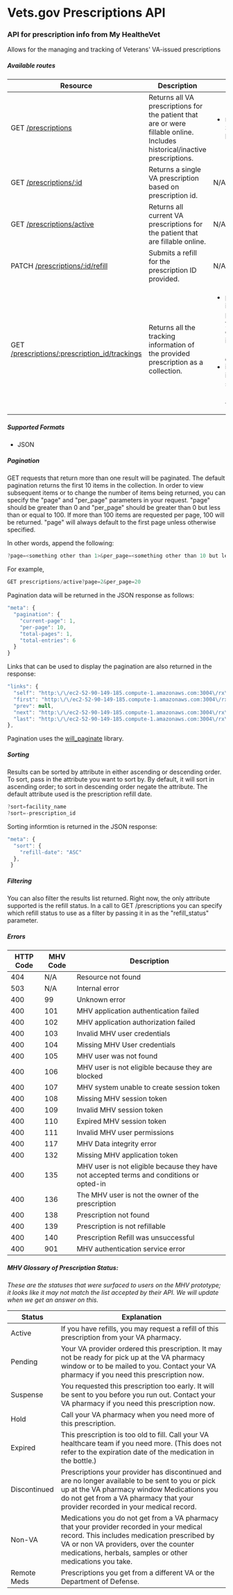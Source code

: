 # Vets.gov Prescriptions API

### API for prescription info from My HealtheVet

 Allows for the managing and tracking of Veterans' VA-issued prescriptions


##### Available routes

| Resource  | Description | Params |
| --------- | ----------- | ------ |
| GET [/prescriptions](prescriptions/prescriptions.md)  | Returns all VA prescriptions for the patient that are or were fillable online. Includes historical/inactive prescriptions. | <ul><li>refill_status: See chart below</li></ul> |
| GET [/prescriptions/:id](prescriptions/prescriptions-id.md)  | Returns a single VA prescription based on prescription id. | N/A |
| GET [/prescriptions/active](prescriptions/prescriptions-active.md)  | Returns all current VA prescriptions for the patient that are fillable online.  | N/A |
| PATCH [/prescriptions/:id/refill](prescriptions/prescriptions-id-refill.md)  | Submits a refill for the prescription ID provided.  | N/A |
| GET [/prescriptions/:prescription_id/trackings](prescriptions/prescriptions-prescription_id-tracking.md)  | Returns all the tracking information of the provided prescription as a collection.  | <ul><li>prescription_id: id of the prescription you want to obtain tracking info for <i>(Currently required)</i></li><li>id: the tracking id of the shipment <i>(Currently not supported)</i></li></ul> |

##### Supported Formats
* JSON

##### Pagination

GET requests that return more than one result will be paginated.  The default pagination returns the first 10 items in the collection.  In order to view subsequent items or to change the number of items being returned, you can specify the "page" and "per_page" parameters in your request.  "page" should be greater than 0 and "per_page" should be greater than 0 but less than or equal to 100.  If more than 100 items are requested per page, 100 will be returned.  "page" will always default to the first page unless otherwise specified.

In other words, append the following:
```javascript
?page=<something other than 1>&per_page=<something other than 10 but less than 100>
```

For example,
```javascript
GET prescriptions/active?page=2&per_page=20
```

Pagination data will be returned in the JSON response as follows:
```javascript
"meta": {
  "pagination": {
    "current-page": 1,
    "per-page": 10,
    "total-pages": 1,
    "total-entries": 6
  }
}
```

Links that can be used to display the pagination are also returned in the response:
```javascript
"links": {
  "self": "http:\/\/ec2-52-90-149-185.compute-1.amazonaws.com:3004\/rx\/v1\/prescriptions?",
  "first": "http:\/\/ec2-52-90-149-185.compute-1.amazonaws.com:3004\/rx\/v1\/prescriptions?page=1&per_page=10",
  "prev": null,
  "next": "http:\/\/ec2-52-90-149-185.compute-1.amazonaws.com:3004\/rx\/v1\/prescriptions?page=2&per_page=10",
  "last": "http:\/\/ec2-52-90-149-185.compute-1.amazonaws.com:3004\/rx\/v1\/prescriptions?page=2&per_page=10"
},
```

Pagination uses the [will_paginate](https://github.com/mislav/will_paginate) library.

##### Sorting

Results can be sorted by attribute in either ascending or descending order.  To sort, pass in the attribute you want to sort by. By default, it will sort in ascending order; to sort in descending order negate the attribute.  The default attribute used is the prescription refill date.

```javascript
?sort=facility_name
?sort=-prescription_id
```

Sorting informtion is returned in the JSON response:

```javascript
"meta": {
  "sort": {
    "refill-date": "ASC"
  },
 }
```

##### Filtering

You can also filter the results list returned.  Right now, the only attribute supported is the refill status.  In a call to GET /prescriptions you can specify which refill status to use as a filter by passing it in as the "refill_status" parameter.

##### Errors

| HTTP Code  | MHV Code | Description |
| -----------| -------- | ----------- |
| 404 | N/A |Resource not found |
| 503 | N/A |Internal error |
| 400 | 99 | Unknown error |
| 400 | 101 | MHV application authentication failed |
| 400 | 102 | MHV application authorization failed |
| 400 | 103 | Invalid MHV user credentials |
| 400 | 104 | Missing MHV User credentials |
| 400 | 105 | MHV user was not found |
| 400 | 106 | MHV user is not eligible because they are blocked |
| 400 | 107 | MHV system unable to create session token |
| 400 | 108 | Missing MHV session token |
| 400 | 109 | Invalid MHV session token |
| 400 | 110 | Expired MHV session token |
| 400 | 111 | Invalid MHV user permissions |
| 400 | 117 | MHV Data integrity error |
| 400 | 132 | Missing MHV application token |
| 400 | 135 | MHV user is not eligible because they have not accepted terms and conditions or opted-in |
| 400 | 136 | The MHV user is not the owner of the prescription |
| 400 | 138 | Prescription not found |
| 400 | 139 | Prescription is not refillable |
| 400 | 140 | Prescription Refill was unsuccessful |
| 400 | 901 | MHV authentication service error |  


##### MHV Glossary of Prescription Status:
<i>These are the statuses that were surfaced to users on the MHV prototype; it looks like it may not match the list accepted by their API.  We will update when we get an answer on this.</i>

| Status	| Explanation |
| -------- | ----------- |
| Active | If you have refills, you may request a refill of this prescription from your VA pharmacy. |
| Pending | Your VA provider ordered this prescription. It may not be ready for pick up at the VA pharmacy window or to be mailed to you. Contact your VA pharmacy if you need this prescription now. |
| Suspense | You requested this prescription too early. It will be sent to you before you run out. Contact your VA pharmacy if you need this prescription now. |
| Hold | Call your VA pharmacy when you need more of this prescription. |
| Expired | This prescription is too old to fill. Call your VA healthcare team if you need more. (This does not refer to the expiration date of the medication in the bottle.) |
| Discontinued | Prescriptions your provider has discontinued and are no longer available to be sent to you or pick up at the VA pharmacy window Medications you do not get from a VA pharmacy that your provider recorded in your medical record. |
| Non-VA | Medications you do not get from a VA pharmacy that your provider recorded in your medical record. This includes medication prescribed by VA or non VA providers, over the counter medications, herbals, samples or other medications you take. |
| Remote Meds | Prescriptions you get from a different VA or the Department of Defense. |
